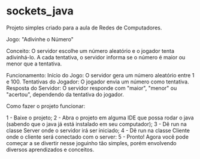 # sockets_java

Projeto simples criado para a aula de Redes de Computadores.

Jogo: "Adivinhe o Número"

Conceito: O servidor escolhe um número aleatório e o jogador tenta adivinhá-lo. A cada tentativa, o servidor informa se o número é maior ou menor que a tentativa.

Funcionamento:
Início do Jogo: O servidor gera um número aleatório entre 1 e 100.
Tentativas do Jogador: O jogador envia um número como tentativa.
Resposta do Servidor: O servidor responde com "maior", "menor" ou "acertou", dependendo da tentativa do jogador.

Como fazer o projeto funcionar:

1 - Baixe o projeto;
2 - Abra o projeto em alguma IDE que possa rodar o java (sabendo que o java já está instalado em seu computador);
3 - Dê run na classe Server onde o servidor irá ser iniciado;
4 - Dê run na classe Cliente onde o cliente será conectado com o server:
5 - Pronto! Agora você pode começar a se divertir nesse joguinho tão simples, porém envolvendo diversos aprendizados e conceitos.
